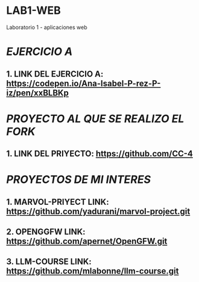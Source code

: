 # LAB1-WEB
Laboratorio 1 - aplicaciones web

# ***EJERCICIO A***
## 1. LINK DEL EJERCICIO A: https://codepen.io/Ana-Isabel-P-rez-P-iz/pen/xxBLBKp

# ***PROYECTO AL QUE SE REALIZO EL FORK***
## 1. LINK DEL PRIYECTO: https://github.com/CC-4

# ***PROYECTOS DE MI INTERES***
## 1. MARVOL-PRIYECT LINK: https://github.com/yadurani/marvol-project.git
## 2. OPENGGFW LINK: https://github.com/apernet/OpenGFW.git
## 3. LLM-COURSE LINK: https://github.com/mlabonne/llm-course.git

